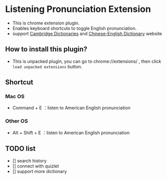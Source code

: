 # Listening Pronunciation Extension
- This is chrome extension plugin.
- Enables keyboard shortcuts to toggle English pronunciation.
- support [Cambridge Dictionaries](http://dictionary.cambridge.org/) and [Chinese-English Dictionary](http://cdict.net/) website

## How to install this plugin?
- This is unpacked plugin, you can go to chrome://extensions/ , then click `load unpacked extensions` button.

## Shortcut
### Mac OS
- Command + E ：listen to American English pronunciation

### Other OS
- Alt + Shift + E ：listen to American English pronunciation

## TODO list
- [] search history
- [] connect with quizlet
- [] support more dictionary
